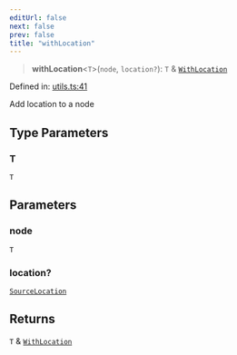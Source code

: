 ```yaml
---
editUrl: false
next: false
prev: false
title: "withLocation"
---
```


> **withLocation**\<`T`\>(`node`, `location?`): `T` & [`WithLocation`](/api/ast/interfaces/withlocation/)

Defined in: [utils.ts:41](https://github.com/rcs-agents/rcs-lang/blob/469fcdfdc8e17c47e6157264f59d88421628e7a2/packages/ast/src/utils.ts#L41)

Add location to a node

## Type Parameters

### T

`T`

## Parameters

### node

`T`

### location?

[`SourceLocation`](/api/ast/interfaces/sourcelocation/)

## Returns

`T` & [`WithLocation`](/api/ast/interfaces/withlocation/)
